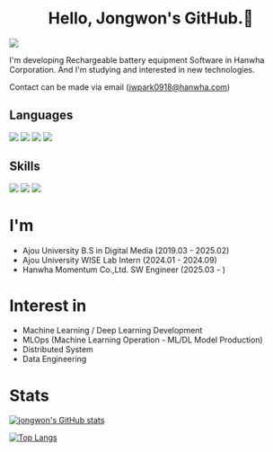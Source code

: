 # <center>Hello, Jongwon's GitHub.👋</center> 

<img src="https://capsule-render.vercel.app/api?type=waving&color=auto&height=200&section=header&text=jjongGithub&fontSize=40">

I'm developing Rechargeable battery equipment Software in Hanwha Corporation. 
And I'm studying and interested in new technologies.

Contact can be made via email (jwpark0918@hanwha.com)

## Languages
<div>
<img src="https://img.shields.io/badge/Python-3776AB?style=flat-square&logo=Python&logoColor=white">
<img src="https://img.shields.io/badge/C-00599C?style=flat-square&logo=c&logoColor=white">
<img src="https://img.shields.io/badge/c++-00599C?style=flaat-square&logo=c%2B%2B&logoColor=white">
<img src="https://img.shields.io/badge/Java-ED8B00?style=flat-square&logo=openjdk&logoColor=white">

</div>
  
## Skills
<div>
<img src="https://img.shields.io/badge/Docker-2496ED?style=flat-square&logo=Docker&logoColor=white">
<img src="https://img.shields.io/badge/RabbitMQ-FF6600?style=flat-square&logo=RabbitMQ&logoColor=white">
<img src="https://img.shields.io/badge/Kubernetes-326CE5?style=flat-square&logo=Kubernetes&logoColor=white">
</div>


# I'm
* Ajou University B.S in Digital Media (2019.03 - 2025.02)
* Ajou University WISE Lab Intern (2024.01 - 2024.09)
* Hanwha Momentum Co.,Ltd. SW Engineer (2025.03 - )
  
# Interest in
* Machine Learning / Deep Learning Development
* MLOps (Machine Learning Operation - ML/DL Model Production)
* Distributed System
* Data Engineering

# Stats

[![jongwon's GitHub stats](https://github-readme-stats.vercel.app/api?username=jjongdals)](https://github.com/jjongdals/github-readme-stats)


[![Top Langs](https://github-readme-stats.vercel.app/api/top-langs/?username=jjongdals&layout=compact)](https://github.com/jjongdals/github-readme-stats)
